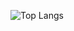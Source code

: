 ![Top Langs](https://github-readme-stats.vercel.app/api/top-langs/?username=lzwjava&layout=compact&langs_count=10&bg_color=100,33efdb,99a82a&text_color=fff&title_color=fff)

